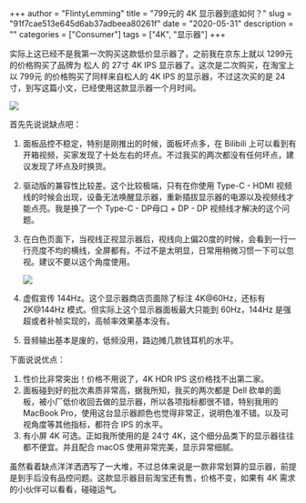 +++
author = "FlintyLemming"
title = "799元的 4K 显示器到底如何？"
slug = "91f7cae513e645d6ab37adbeea80261f"
date = "2020-05-31"
description = ""
categories = ["Consumer"]
tags = ["4K", "显示器"]
+++

实际上这已经不是我第一次购买这款低价显示器了，之前我在京东上就以 1299元 的价格购买了品牌为 松人 的 27寸 4K IPS 显示器了。这次是二次购买，在淘宝上以 799元 的价格购买了同样来自松人的 4K IPS 的显示器，不过这次买的是 24寸，到写这篇小文，已经使用这款显示器一个月时间。

![](https://image.mitsea.com/blog/posts/2020/05/799%E5%85%83%E7%9A%84%204K%20%E6%98%BE%E7%A4%BA%E5%99%A8%E5%88%B0%E5%BA%95%E5%A6%82%E4%BD%95%EF%BC%9F/1.avif)

首先先说说缺点吧：
1. 面板品控不稳定，特别是刚推出的时候，面板坏点多，在 Bilibili 上可以看到有开箱视频，买家发现了十处左右的坏点。不过我买的两次都没有任何坏点，建议发现了坏点及时换货。
2. 驱动版的兼容性比较差。这个比较极端，只有在你使用 Type-C - HDMI 视频线的时候会出现，设备无法唤醒显示器，重新插拔显示器的电源以及视频线才能点亮。我是换了一个 Type-C - DP母口 + DP - DP 视频线才解决的这个问题。
3. 在白色页面下，当视线正视显示器后，视线向上偏20度的时候，会看到一行一行亮度不均的横线，全屏都有。不过不是太明显，日常用稍微习惯一下可以忽视。建议不要以这个角度使用。

    ![](https://image.mitsea.com/blog/posts/2020/05/799%E5%85%83%E7%9A%84%204K%20%E6%98%BE%E7%A4%BA%E5%99%A8%E5%88%B0%E5%BA%95%E5%A6%82%E4%BD%95%EF%BC%9F/2.avif)

4. 虚假宣传 144Hz。这个显示器商店页面除了标注 4K@60Hz，还标有 2K@144Hz 模式。但实际上这个显示器面板最大只能到 60Hz，144Hz 是强超或者补帧实现的，高帧率效果基本没有。
5. 音频输出基本是废的，低频没用，路边摊几款钱耳机的水平。

下面说说优点：
1. 性价比非常突出！价格不用说了，4K HDR IPS 这价格找不出第二家。
2. 面板碰到好的批次素质非常高，据我所知，我买的两次都是 Dell 砍单的面板，被小厂低价收回去做的显示器，所以各项指标都很不错，特别我用的 MacBook Pro，使用这台显示器颜色也觉得非常正，说明色准不错。以及可视角度等其他指标，都符合 IPS 的水平。
3. 有小屏 4K 可选。正如我所使用的是 24寸 4K，这个细分品类下的显示器往往都不便宜。并且配合 macOS 使用非常完美，显示异常细腻。

虽然看着缺点洋洋洒洒写了一大堆，不过总体来说是一款非常划算的显示器，前提是到手后没有品控问题。这款显示器目前淘宝还有售，价格不变，如果有 4K 需求的小伙伴可以看看，碰碰运气。